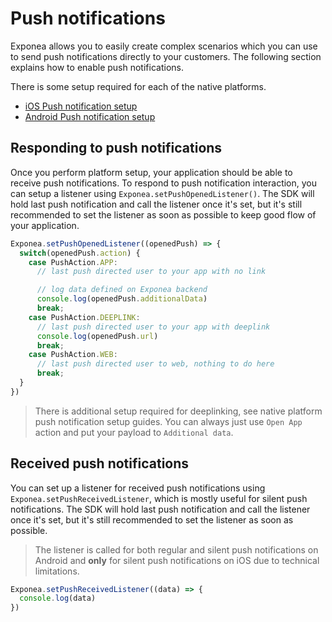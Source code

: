 # Push notifications
Exponea allows you to easily create complex scenarios which you can use to send push notifications directly to your customers. The following section explains how to enable push notifications.

There is some setup required for each of the native platforms.
* [iOS Push notification setup](./PUSH_IOS.md)
* [Android Push notification setup](./PUSH_ANDROID.md)

## Responding to push notifications
Once you perform platform setup, your application should be able to receive push notifications. To respond to push notification interaction, you can setup a listener using `Exponea.setPushOpenedListener()`. The SDK will hold last push notification and call the listener once it's set, but it's still recommended to set the listener as soon as possible to keep good flow of your application.
```typescript
Exponea.setPushOpenedListener((openedPush) => {
  switch(openedPush.action) {
    case PushAction.APP:
      // last push directed user to your app with no link

      // log data defined on Exponea backend
      console.log(openedPush.additionalData) 
      break;
    case PushAction.DEEPLINK:
      // last push directed user to your app with deeplink
      console.log(openedPush.url)
      break;
    case PushAction.WEB:
      // last push directed user to web, nothing to do here
      break;
  }
})
```

> There is additional setup required for deeplinking, see native platform push notification setup guides. You can always just use `Open App` action and put your payload to `Additional data`.

## Received push notifications
You can set up a listener for received push notifications using `Exponea.setPushReceivedListener`, which is mostly useful for silent push notifications. The SDK will hold last push notification and call the listener once it's set, but it's still recommended to set the listener as soon as possible.
> The listener is called for both regular and silent push notifications on Android and **only** for silent push notifications on iOS due to technical limitations.

``` typescript
Exponea.setPushReceivedListener((data) => {
  console.log(data)
})
```
